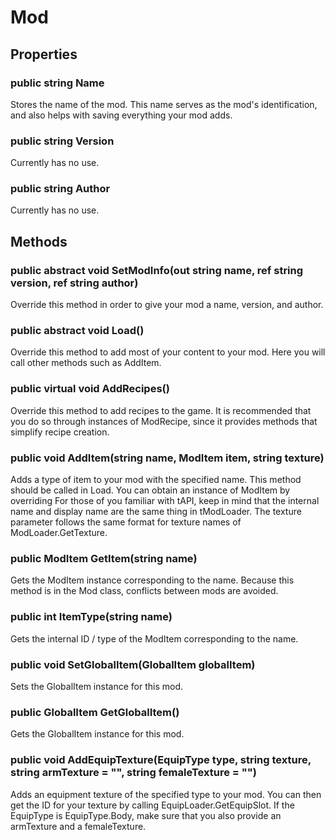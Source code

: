 # Mod

## Properties

### public string Name

Stores the name of the mod. This name serves as the mod's identification, and also helps with saving everything your mod adds.

### public string Version

Currently has no use.

### public string Author

Currently has no use.

## Methods

### public abstract void SetModInfo(out string name, ref string version, ref string author)

Override this method in order to give your mod a name, version, and author.

### public abstract void Load()

Override this method to add most of your content to your mod. Here you will call other methods such as AddItem.

### public virtual void AddRecipes()

Override this method to add recipes to the game. It is recommended that you do so through instances of ModRecipe, since it provides methods that simplify recipe creation.

### public void AddItem(string name, ModItem item, string texture)

Adds a type of item to your mod with the specified name. This method should be called in Load. You can obtain an instance of ModItem by overriding For those of you familiar with tAPI, keep in mind that the internal name and display name are the same thing in tModLoader. The texture parameter follows the same format for texture names of ModLoader.GetTexture.

### public ModItem GetItem(string name)

Gets the ModItem instance corresponding to the name. Because this method is in the Mod class, conflicts between mods are avoided.

### public int ItemType(string name)

Gets the internal ID / type of the ModItem corresponding to the name.

### public void SetGlobalItem(GlobalItem globalItem)

Sets the GlobalItem instance for this mod.

### public GlobalItem GetGlobalItem()

Gets the GlobalItem instance for this mod.

### public void AddEquipTexture(EquipType type, string texture, string armTexture = "", string femaleTexture = "")

Adds an equipment texture of the specified type to your mod. You can then get the ID for your texture by calling EquipLoader.GetEquipSlot. If the EquipType is EquipType.Body, make sure that you also provide an armTexture and a femaleTexture.